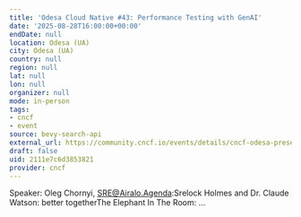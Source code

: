 ```yaml
---
title: 'Odesa Cloud Native #43: Performance Testing with GenAI'
date: '2025-08-28T16:00:00+00:00'
endDate: null
location: Odesa (UA)
city: Odesa (UA)
country: null
region: null
lat: null
lon: null
organizer: null
mode: in-person
tags:
- cncf
- event
source: bevy-search-api
external_url: https://community.cncf.io/events/details/cncf-odesa-presents-odesa-cloud-native-43-performance-testing-with-genai/
draft: false
uid: 2111e7c6d3853821
provider: cncf
---
```

Speaker: Oleg Chornyi, SRE@Airalo.Agenda:Srelock Holmes and Dr. Claude Watson: better togetherThe Elephant In The Room: ...
